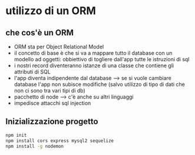 # utilizzo di un ORM
## che cos'è un ORM
- ORM sta per Object Relational Model 
- il concetto di base è che si va a mappare tutto il database con un modello ad oggetti: obbiettivo di togliere dall'app tutte le istruzioni di sql 
- i nostri record diventeranno istanze di una classe che contiene gli attributi di SQL 
- l'app diventa indipendente dal database --> se si vuole cambiare database l'app non subisce modifiche (salvo utilizzo di tipo di dati che non ci sono tra vari tipi di db)
- pacchetto di node --> c'è anche su altri linguaggi 
- impedisce attacchi sql injection

## Inizializzazione progetto
```bash
npm init
npm install cors express mysql2 sequelize
npm install -g nodemon
```